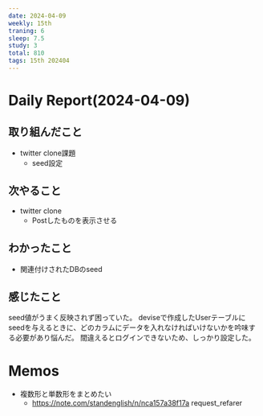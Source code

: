 ```yaml
---
date: 2024-04-09
weekly: 15th
traning: 6
sleep: 7.5
study: 3
total: 810
tags: 15th 202404 
---
```

# Daily Report(2024-04-09)
## 取り組んだこと
- twitter clone課題
	- seed設定
## 次やること
- twitter clone
	- Postしたものを表示させる
## わかったこと
- 関連付けされたDBのseed
## 感じたこと
seed値がうまく反映されず困っていた。
deviseで作成したUserテーブルにseedを与えるときに、どのカラムにデータを入れなければいけないかを吟味する必要があり悩んだ。
間違えるとログインできないため、しっかり設定した。
# Memos
- 複数形と単数形をまとめたい
	- https://note.com/standenglish/n/nca157a38f17a
request_refarer

